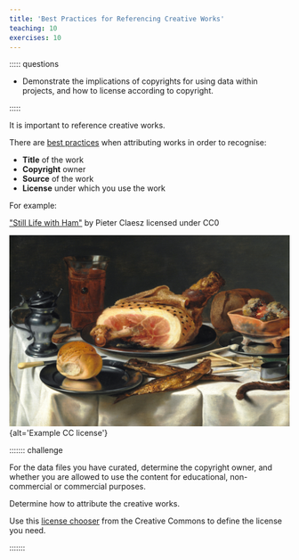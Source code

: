 ```yaml
---
title: 'Best Practices for Referencing Creative Works'
teaching: 10
exercises: 10
---
```


::::: questions

- Demonstrate the implications of copyrights
for using data within projects, and how to license according to copyright.

::::: 


It is important to reference creative works.

There are [best practices](https://wiki.creativecommons.org/wiki/best_practices_for_attribution) when attributing works
in order to recognise:

- **Title** of the work
- **Copyright** owner
- **Source** of the work
- **License** under which you use the work

For example:

["Still Life with Ham"](https://commons.wikimedia.org/wiki/File:Pieter_Claesz,_Opstilling_med_skinke,_1625,_0234NMK,_Nivaagaards_Malerisamling.png) by Pieter Claesz licensed under CC0 


![](fig/1280px-Pieter_Claesz,_Opstilling_med_skinke,_1625,_0234NMK,_Nivaagaards_Malerisamling.png){alt='Example CC license'}



::::::: challenge

For the data files you have curated, determine the
copyright owner, and whether you are allowed to use the content
for educational, non-commercial or commercial purposes.

Determine how to attribute the creative works.

Use this [license chooser](https://chooser-beta.creativecommons.org/) from the Creative Commons to define the license you need.


:::::::
